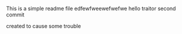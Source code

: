 This is a simple readme file
edfewfweewefwefwe
hello traitor
second commit

created to cause some trouble